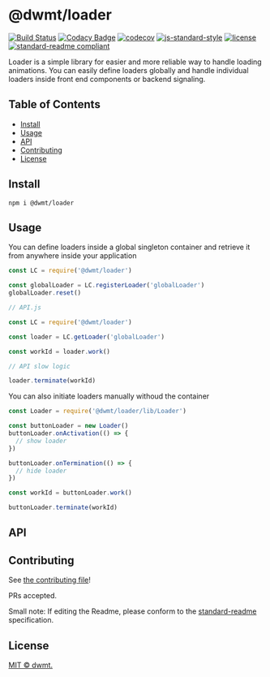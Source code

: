 # @dwmt/loader

[![Build Status](https://travis-ci.org/dwmt/loader.svg?branch=master)](https://travis-ci.org/dwmt/loader) [![Codacy Badge](https://api.codacy.com/project/badge/Grade/617fcd0457e34ad39f6a2207dfbad127)](https://www.codacy.com/manual/dwmt/loader?utm_source=github.com&amp;utm_medium=referral&amp;utm_content=dwmt/loader&amp;utm_campaign=Badge_Grade) [![codecov](https://codecov.io/gh/dwmt/loader/branch/master/graph/badge.svg)](https://codecov.io/gh/dwmt/loader) [![js-standard-style](https://img.shields.io/badge/code%20style-standard-brightgreen.svg)](http://standardjs.com)
[![license](https://img.shields.io/github/license/dwmt/loader.svg)](LICENSE)
[![standard-readme compliant](https://img.shields.io/badge/readme%20style-standard-brightgreen.svg?style=flat-square)](https://github.com/RichardLitt/standard-readme)

Loader is a simple library for easier and more reliable way to handle loading animations. You can easily define loaders globally and handle individual loaders inside front end components or backend signaling.

## Table of Contents

- [Install](#install)
- [Usage](#usage)
- [API](#api)
- [Contributing](#contributing)
- [License](#license)


## Install


```
npm i @dwmt/loader
```


## Usage

You can define loaders inside a global singleton container and retrieve it from anywhere inside your application
```javascript
const LC = require('@dwmt/loader')

const globalLoader = LC.registerLoader('globalLoader')
globalLoader.reset()

// API.js

const LC = require('@dwmt/loader')

const loader = LC.getLoader('globalLoader')

const workId = loader.work()

// API slow logic

loader.terminate(workId)
```
You can also initiate loaders manually withoud the container

```javascript
const Loader = require('@dwmt/loader/lib/Loader')

const buttonLoader = new Loader()
buttonLoader.onActivation(() => {
  // show loader
})

buttonLoader.onTermination(() => {
  // hide loader
})

const workId = buttonLoader.work()

buttonLoader.terminate(workId)

```


## API


## Contributing

See [the contributing file](CONTRIBUTING.md)!

PRs accepted.

Small note: If editing the Readme, please conform to the [standard-readme](https://github.com/RichardLitt/standard-readme) specification.



## License

[MIT © dwmt.](../LICENSE)
